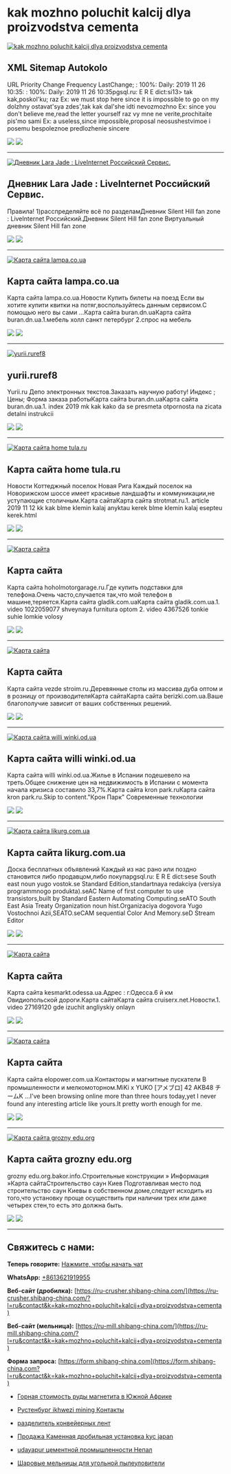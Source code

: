 # kak mozhno poluchit kalcij dlya proizvodstva cementa

<a href="https://swt.shibang-china.com/?l=ru&img&k=kak+mozhno+poluchit+kalcij+dlya+proizvodstva+cementa" target="_blank">![kak mozhno poluchit kalcij dlya proizvodstva cementa](http://static.shibang-china.com/all-800x300/401.jpg)</a>

## XML Sitemap Autokolo
URL Priority Change Frequency LastChange; : 100%: Daily: 2019 11 26 10:35: : 100%: Daily: 2019 11 26 10:35pgsql.ru: E R E dict:si13> tak kak,poskol'ku; raz Ex: we must stop here since it is impossible to go on my dolzhny ostavat'sya zdes',tak kak dal'she idti nevozmozhno Ex: since you don't believe me,read the letter yourself raz vy mne ne verite,prochitaite pis'mo sami Ex: a useless,since impossible,proposal neosushestvimoe i posemu bespoleznoe predlozhenie sincere


<a href="https://whatsapp.shibangsoft.com/WhatsApp.php" target="_blank" title="WhatsApp">![](http://static.shibang-china.com/icon/whatsapp.png)</a> <a href="https://swt.shibang-china.com/?l=ru&icon&k=kak+mozhno+poluchit+kalcij+dlya+proizvodstva+cementa" target="_blank">![](http://static.shibang-china.com/icon/chat-ru.png)</a>

---

<a href="https://swt.shibang-china.com/?l=ru&img&k=kak+mozhno+poluchit+kalcij+dlya+proizvodstva+cementa" target="_blank">![Дневник Lara Jade : LiveInternet Российский Сервис.](http://static.shibang-china.com/all-800x300/754.jpg)</a>

## Дневник Lara Jade : LiveInternet Российский Сервис.
Правила! 1)расспределяйте всё по разделамДневник Silent Hill fan zone : LiveInternet Российский.Дневник Silent Hill fan zone Виртуальный дневник Silent Hill fan zone


<a href="https://whatsapp.shibangsoft.com/WhatsApp.php" target="_blank" title="WhatsApp">![](http://static.shibang-china.com/icon/whatsapp.png)</a> <a href="https://swt.shibang-china.com/?l=ru&icon&k=kak+mozhno+poluchit+kalcij+dlya+proizvodstva+cementa" target="_blank">![](http://static.shibang-china.com/icon/chat-ru.png)</a>

---

<a href="https://swt.shibang-china.com/?l=ru&img&k=kak+mozhno+poluchit+kalcij+dlya+proizvodstva+cementa" target="_blank">![Карта сайта lampa.co.ua](http://static.shibang-china.com/all-800x300/264.jpg)</a>

## Карта сайта lampa.co.ua
Карта сайта lampa.co.ua.Новости Купить билеты на поезд Если вы хотите купити квитки на потяг,воспользуйтесь данным сервисом.С помощью него вы сами …Карта сайта buran.dn.uaКарта сайта buran.dn.ua.1.мебель холл санкт петербург 2.спрос на мебель


<a href="https://whatsapp.shibangsoft.com/WhatsApp.php" target="_blank" title="WhatsApp">![](http://static.shibang-china.com/icon/whatsapp.png)</a> <a href="https://swt.shibang-china.com/?l=ru&icon&k=kak+mozhno+poluchit+kalcij+dlya+proizvodstva+cementa" target="_blank">![](http://static.shibang-china.com/icon/chat-ru.png)</a>

---

<a href="https://swt.shibang-china.com/?l=ru&img&k=kak+mozhno+poluchit+kalcij+dlya+proizvodstva+cementa" target="_blank">![yurii.ruref8](http://static.shibang-china.com/all-800x300/1148.jpg)</a>

## yurii.ruref8
Yurii.ru Депо электронных текстов.Заказать научную работу! Индекс ; Цены; Форма заказа работыКарта сайта buran.dn.uaКарта сайта buran.dn.ua.1. index 2019 mk kak kako da se presmeta otpornosta na zicata detalni instrukcii


<a href="https://whatsapp.shibangsoft.com/WhatsApp.php" target="_blank" title="WhatsApp">![](http://static.shibang-china.com/icon/whatsapp.png)</a> <a href="https://swt.shibang-china.com/?l=ru&icon&k=kak+mozhno+poluchit+kalcij+dlya+proizvodstva+cementa" target="_blank">![](http://static.shibang-china.com/icon/chat-ru.png)</a>

---

<a href="https://swt.shibang-china.com/?l=ru&img&k=kak+mozhno+poluchit+kalcij+dlya+proizvodstva+cementa" target="_blank">![Карта сайта home tula.ru](http://static.shibang-china.com/all-800x300/1016.jpg)</a>

## Карта сайта home tula.ru
Новости Коттеджный поселок Новая Рига Каждый поселок на Новорижском шоссе имеет красивые ландшафты и коммуникации,не уступающие столичным.Карта сайтаКарта сайта strotmat.ru.1. article 2019 11 12 kk kak blme klemin kalaj anyktau kerek blme klemin kalaj esepteu kerek.html


<a href="https://whatsapp.shibangsoft.com/WhatsApp.php" target="_blank" title="WhatsApp">![](http://static.shibang-china.com/icon/whatsapp.png)</a> <a href="https://swt.shibang-china.com/?l=ru&icon&k=kak+mozhno+poluchit+kalcij+dlya+proizvodstva+cementa" target="_blank">![](http://static.shibang-china.com/icon/chat-ru.png)</a>

---

<a href="https://swt.shibang-china.com/?l=ru&img&k=kak+mozhno+poluchit+kalcij+dlya+proizvodstva+cementa" target="_blank">![Карта сайта](http://static.shibang-china.com/all-800x300/1266.jpg)</a>

## Карта сайта
Карта сайта hoholmotorgarage.ru.Где купить подставки для телефона.Очень часто,случается так,что мой телефон в машине,теряется.Карта сайта gladik.com.uaКарта сайта gladik.com.ua.1. video 1022059077 shveynaya furnitura optom 2. video 4367526 tonkie suhie lomkie volosy


<a href="https://whatsapp.shibangsoft.com/WhatsApp.php" target="_blank" title="WhatsApp">![](http://static.shibang-china.com/icon/whatsapp.png)</a> <a href="https://swt.shibang-china.com/?l=ru&icon&k=kak+mozhno+poluchit+kalcij+dlya+proizvodstva+cementa" target="_blank">![](http://static.shibang-china.com/icon/chat-ru.png)</a>

---

<a href="https://swt.shibang-china.com/?l=ru&img&k=kak+mozhno+poluchit+kalcij+dlya+proizvodstva+cementa" target="_blank">![Карта сайта](http://static.shibang-china.com/all-800x300/54.jpg)</a>

## Карта сайта
Карта сайта vezde stroim.ru.Деревянные столы из массива дуба оптом и в розницу от производителяКарта сайтаКарта сайта berizki.com.ua.Ваше благополучие зависит от ваших собственных решений.


<a href="https://whatsapp.shibangsoft.com/WhatsApp.php" target="_blank" title="WhatsApp">![](http://static.shibang-china.com/icon/whatsapp.png)</a> <a href="https://swt.shibang-china.com/?l=ru&icon&k=kak+mozhno+poluchit+kalcij+dlya+proizvodstva+cementa" target="_blank">![](http://static.shibang-china.com/icon/chat-ru.png)</a>

---

<a href="https://swt.shibang-china.com/?l=ru&img&k=kak+mozhno+poluchit+kalcij+dlya+proizvodstva+cementa" target="_blank">![Карта сайта willi winki.od.ua](http://static.shibang-china.com/all-800x300/629.jpg)</a>

## Карта сайта willi winki.od.ua
Карта сайта willi winki.od.ua.Жилье в Испании подешевело на треть.Общее снижение цен на недвижимость в Испании с момента начала кризиса составило 33,7%.Карта сайта kron park.ruКарта сайта kron park.ru.Skip to content."Крон Парк" Современные технологии


<a href="https://whatsapp.shibangsoft.com/WhatsApp.php" target="_blank" title="WhatsApp">![](http://static.shibang-china.com/icon/whatsapp.png)</a> <a href="https://swt.shibang-china.com/?l=ru&icon&k=kak+mozhno+poluchit+kalcij+dlya+proizvodstva+cementa" target="_blank">![](http://static.shibang-china.com/icon/chat-ru.png)</a>

---

<a href="https://swt.shibang-china.com/?l=ru&img&k=kak+mozhno+poluchit+kalcij+dlya+proizvodstva+cementa" target="_blank">![Карта сайта likurg.com.ua](http://static.shibang-china.com/all-800x300/904.jpg)</a>

## Карта сайта likurg.com.ua
Доска бесплатных объявлений Каждый из нас рано или поздно становится либо продавцом,либо покупаpgsql.ru: E R E dict:sese South east noun yugo vostok.se Standard Edition,standartnaya redakciya (versiya programmnogo produkta).seAC Name of first computer to use transistors,built by Standard Eastern Automating Computing.seATO South East Asia Treaty Organization noun hist.Organizaciya dogovora Yugo Vostochnoi Azii,SEATO.seCAM sequential Color And Memory.seD Stream Editor


<a href="https://whatsapp.shibangsoft.com/WhatsApp.php" target="_blank" title="WhatsApp">![](http://static.shibang-china.com/icon/whatsapp.png)</a> <a href="https://swt.shibang-china.com/?l=ru&icon&k=kak+mozhno+poluchit+kalcij+dlya+proizvodstva+cementa" target="_blank">![](http://static.shibang-china.com/icon/chat-ru.png)</a>

---

<a href="https://swt.shibang-china.com/?l=ru&img&k=kak+mozhno+poluchit+kalcij+dlya+proizvodstva+cementa" target="_blank">![Карта сайта](http://static.shibang-china.com/all-800x300/712.jpg)</a>

## Карта сайта
Карта сайта kesmarkt.odessa.ua.Адрес : г.Одесса.6 й км Овидиопольской дороги.Карта сайтаКарта сайта cruiserx.net.Новости.1. video 27169120 gde izuchit angliyskiy onlayn


<a href="https://whatsapp.shibangsoft.com/WhatsApp.php" target="_blank" title="WhatsApp">![](http://static.shibang-china.com/icon/whatsapp.png)</a> <a href="https://swt.shibang-china.com/?l=ru&icon&k=kak+mozhno+poluchit+kalcij+dlya+proizvodstva+cementa" target="_blank">![](http://static.shibang-china.com/icon/chat-ru.png)</a>

---

<a href="https://swt.shibang-china.com/?l=ru&img&k=kak+mozhno+poluchit+kalcij+dlya+proizvodstva+cementa" target="_blank">![Карта сайта](http://static.shibang-china.com/all-800x300/432.jpg)</a>

## Карта сайта
Карта сайта elopower.com.ua.Контакторы и магнитные пускатели В промышленности и мелкомоторном.MiKi x YUKO [アメブロ] 42 AKB48 チームK …I've been browsing online more than three hours today,yet I never found any interesting article like yours.It pretty worth enough for me.


<a href="https://whatsapp.shibangsoft.com/WhatsApp.php" target="_blank" title="WhatsApp">![](http://static.shibang-china.com/icon/whatsapp.png)</a> <a href="https://swt.shibang-china.com/?l=ru&icon&k=kak+mozhno+poluchit+kalcij+dlya+proizvodstva+cementa" target="_blank">![](http://static.shibang-china.com/icon/chat-ru.png)</a>

---

<a href="https://swt.shibang-china.com/?l=ru&img&k=kak+mozhno+poluchit+kalcij+dlya+proizvodstva+cementa" target="_blank">![Карта сайта grozny edu.org](http://static.shibang-china.com/all-800x300/1088.jpg)</a>

## Карта сайта grozny edu.org
grozny edu.org.bakor.info.Строительные конструкции » Информация »Карта сайтаСтроительство саун Киев Подготавливая место под строительство саун Киевы в собственном доме,следует исходить из того,что установку проще осуществить при наличии трех или даже четырех стен,то есть это должна быть.


<a href="https://whatsapp.shibangsoft.com/WhatsApp.php" target="_blank" title="WhatsApp">![](http://static.shibang-china.com/icon/whatsapp.png)</a> <a href="https://swt.shibang-china.com/?l=ru&icon&k=kak+mozhno+poluchit+kalcij+dlya+proizvodstva+cementa" target="_blank">![](http://static.shibang-china.com/icon/chat-ru.png)</a>

---
## Свяжитесь с нами:

**Теперь говорите:** [Нажмите, чтобы начать чат](https://swt.shibang-china.com?l=ru&contact&k=kak+mozhno+poluchit+kalcij+dlya+proizvodstva+cementa)

**WhatsApp:**  [+8613621919955](https://whatsapp.shibangsoft.com/WhatsApp.php)

**Веб-сайт (дробилка):** [https://ru-crusher.shibang-china.com/](https://ru-crusher.shibang-china.com/?l=ru&contact&k=kak+mozhno+poluchit+kalcij+dlya+proizvodstva+cementa)

**Веб-сайт (мельница):** [https://ru-mill.shibang-china.com/](https://ru-mill.shibang-china.com/?l=ru&contact&k=kak+mozhno+poluchit+kalcij+dlya+proizvodstva+cementa)

**Форма запроса:** [https://form.shibang-china.com](https://form.shibang-china.com?l=ru&contact&k=kak+mozhno+poluchit+kalcij+dlya+proizvodstva+cementa)

* [Горная стоимость руды магнетита в Южной Африке](../19/%D0%93%D0%BE%D1%80%D0%BD%D0%B0%D1%8F%20%D1%81%D1%82%D0%BE%D0%B8%D0%BC%D0%BE%D1%81%D1%82%D1%8C%20%D1%80%D1%83%D0%B4%D1%8B%20%D0%BC%D0%B0%D0%B3%D0%BD%D0%B5%D1%82%D0%B8%D1%82%D0%B0%20%D0%B2%20%D0%AE%D0%B6%D0%BD%D0%BE%D0%B9%20%D0%90%D1%84%D1%80%D0%B8%D0%BA%D0%B5.md)

* [Рустенбург ikhwezi mining Контакты](../20/%D0%A0%D1%83%D1%81%D1%82%D0%B5%D0%BD%D0%B1%D1%83%D1%80%D0%B3%20ikhwezi%20mining%20%D0%9A%D0%BE%D0%BD%D1%82%D0%B0%D0%BA%D1%82%D1%8B.md)

* [разделитель конвейерных лент](../16/%D1%80%D0%B0%D0%B7%D0%B4%D0%B5%D0%BB%D0%B8%D1%82%D0%B5%D0%BB%D1%8C%20%D0%BA%D0%BE%D0%BD%D0%B2%D0%B5%D0%B9%D0%B5%D1%80%D0%BD%D1%8B%D1%85%20%D0%BB%D0%B5%D0%BD%D1%82.md)

* [Продажа Каменная дробильная установка kyc japan](../20/%D0%9F%D1%80%D0%BE%D0%B4%D0%B0%D0%B6%D0%B0%20%D0%9A%D0%B0%D0%BC%D0%B5%D0%BD%D0%BD%D0%B0%D1%8F%20%D0%B4%D1%80%D0%BE%D0%B1%D0%B8%D0%BB%D1%8C%D0%BD%D0%B0%D1%8F%20%D1%83%D1%81%D1%82%D0%B0%D0%BD%D0%BE%D0%B2%D0%BA%D0%B0%20kyc%20japan.md)

* [udayapur цементной промышленности Непал](../17/udayapur%20%D1%86%D0%B5%D0%BC%D0%B5%D0%BD%D1%82%D0%BD%D0%BE%D0%B9%20%D0%BF%D1%80%D0%BE%D0%BC%D1%8B%D1%88%D0%BB%D0%B5%D0%BD%D0%BD%D0%BE%D1%81%D1%82%D0%B8%20%D0%9D%D0%B5%D0%BF%D0%B0%D0%BB.md)

* [Шаровые мельницы для угольной пылеуловители](../20/%D0%A8%D0%B0%D1%80%D0%BE%D0%B2%D1%8B%D0%B5%20%D0%BC%D0%B5%D0%BB%D1%8C%D0%BD%D0%B8%D1%86%D1%8B%20%D0%B4%D0%BB%D1%8F%20%D1%83%D0%B3%D0%BE%D0%BB%D1%8C%D0%BD%D0%BE%D0%B9%20%D0%BF%D1%8B%D0%BB%D0%B5%D1%83%D0%BB%D0%BE%D0%B2%D0%B8%D1%82%D0%B5%D0%BB%D0%B8.md)
